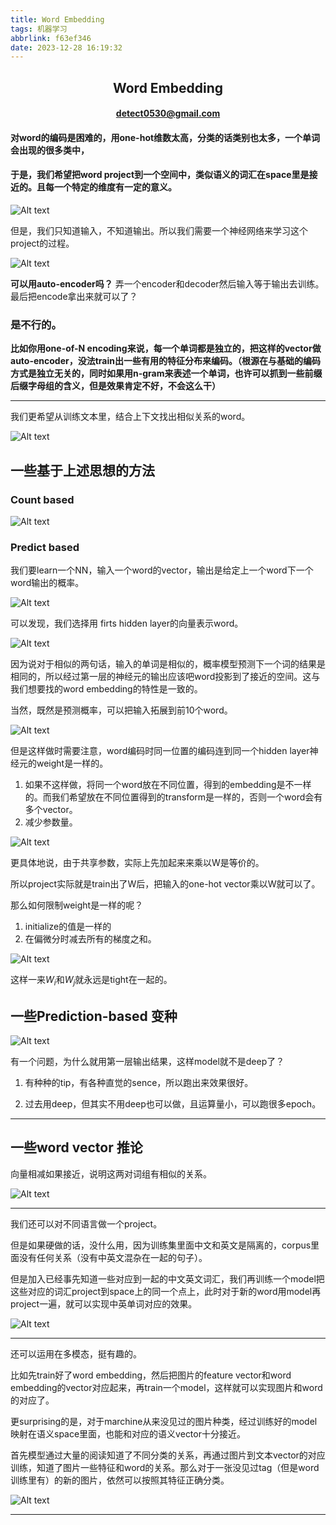 ```yaml
---
title: Word Embedding
tags: 机器学习
abbrlink: f63ef346
date: 2023-12-28 16:19:32
---
```

## <center> Word Embedding </center>
#### <center> detect0530@gmail.com </center>

#### 对word的编码是困难的，用one-hot维数太高，分类的话类别也太多，一个单词会出现的很多类中，

#### 于是，我们希望把word project到一个空间中，类似语义的词汇在space里是接近的。且每一个特定的维度有一定的意义。

![Alt text](WordEmbedding/image.png)

但是，我们只知道输入，不知道输出。所以我们需要一个神经网络来学习这个project的过程。

![Alt text](WordEmbedding/image-1.png)


**可以用auto-encoder吗？** 弄一个encoder和decoder然后输入等于输出去训练。最后把encode拿出来就可以了？

 ### 是不行的。

 **比如你用one-of-N encoding来说，每一个单词都是独立的，把这样的vector做auto-encoder，没法train出一些有用的特征分布来编码。（根源在与基础的编码方式是独立无关的，同时如果用n-gram来表述一个单词，也许可以抓到一些前缀后缀字母组的含义，但是效果肯定不好，不会这么干）**

 ----

我们更希望从训练文本里，结合上下文找出相似关系的word。

![Alt text](WordEmbedding/image-2.png)

## 一些基于上述思想的方法

### Count based

![Alt text](WordEmbedding/image-3.png)

### Predict based

我们要learn一个NN，输入一个word的vector，输出是给定上一个word下一个word输出的概率。

![Alt text](WordEmbedding/image-4.png)

可以发现，我们选择用 firts hidden layer的向量表示word。


![Alt text](WordEmbedding/image-5.png)


因为说对于相似的两句话，输入的单词是相似的，概率模型预测下一个词的结果是相同的，所以经过第一层的神经元的输出应该吧word投影到了接近的空间。这与我们想要找的word embedding的特性是一致的。


当然，既然是预测概率，可以把输入拓展到前10个word。

![Alt text](WordEmbedding/image-6.png)

但是这样做时需要注意，word编码时同一位置的编码连到同一个hidden layer神经元的weight是一样的。

1. 如果不这样做，将同一个word放在不同位置，得到的embedding是不一样的。而我们希望放在不同位置得到的transform是一样的，否则一个word会有多个vector。
2. 减少参数量。

![Alt text](WordEmbedding/image-7.png)

更具体地说，由于共享参数，实际上先加起来来乘以W是等价的。

所以project实际就是train出了W后，把输入的one-hot vector乘以W就可以了。


那么如何限制weight是一样的呢？
1. initialize的值是一样的
2. 在偏微分时减去所有的梯度之和。

![Alt text](WordEmbedding/image-8.png)

这样一来$W_i$和$W_j$就永远是tight在一起的。


## 一些Prediction-based 变种

![Alt text](WordEmbedding/image-9.png)

有一个问题，为什么就用第一层输出结果，这样model就不是deep了？

1. 有种种的tip，有各种直觉的sence，所以跑出来效果很好。

2. 过去用deep，但其实不用deep也可以做，且运算量小，可以跑很多epoch。


----


## 一些word vector 推论

向量相减如果接近，说明这两对词组有相似的关系。

![Alt text](WordEmbedding/image-10.png)

---
  
我们还可以对不同语言做一个project。

但是如果硬做的话，没什么用，因为训练集里面中文和英文是隔离的，corpus里面没有任何关系（没有中英文混杂在一起的句子）。

但是加入已经事先知道一些对应到一起的中文英文词汇，我们再训练一个model把这些对应的词汇project到space上的同一个点上，此时对于新的word用model再project一遍，就可以实现中英单词对应的效果。


![Alt text](WordEmbedding/image-11.png)

----

还可以运用在多模态，挺有趣的。

比如先train好了word embedding，然后把图片的feature vector和word embedding的vector对应起来，再train一个model，这样就可以实现图片和word的对应了。

更surprising的是，对于marchine从来没见过的图片种类，经过训练好的model映射在语义space里面，也能和对应的语义vector十分接近。

首先模型通过大量的阅读知道了不同分类的关系，再通过图片到文本vector的对应训练，知道了图片一些特征和word的关系。那么对于一张没见过tag（但是word训练里有）的新的图片，依然可以按照其特征正确分类。

![Alt text](WordEmbedding/image-12.png)

----


